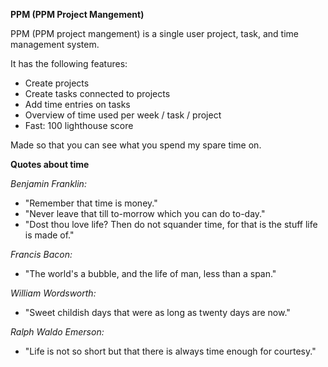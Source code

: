 **PPM (PPM Project Mangement)**

PPM (PPM project mangement) is a single user project, task, and time management system. 

It has the following features:

- Create projects
- Create tasks connected to projects
- Add time entries on tasks
- Overview of time used per week / task / project
- Fast: 100 lighthouse score

Made so that you can see what you spend my spare time on.

**Quotes about time**

*Benjamin Franklin:*

* "Remember that time is money."
* "Never leave that till to-morrow which you can do to-day."
* "Dost thou love life? Then do not squander time, for that is the stuff life is made of."

*Francis Bacon:*

* "The world's a bubble, and the life of man, less than a span."

*William Wordsworth:*

* "Sweet childish days that were as long as twenty days are now."

*Ralph Waldo Emerson:*

* "Life is not so short but that there is always time enough for courtesy."